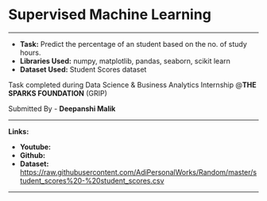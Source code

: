 # Supervised Machine Learning
---

* **Task:** Predict the percentage of an student based on the no. of study hours.
* **Libraries Used:** numpy, matplotlib, pandas, seaborn, scikit learn
* **Dataset Used:** Student Scores dataset

Task completed during Data Science & Business Analytics Internship @**THE SPARKS FOUNDATION** (GRIP)

Submitted By -
**Deepanshi Malik**

---

**Links:**

* **Youtube:** 
* **Github:** 
* **Dataset:** https://raw.githubusercontent.com/AdiPersonalWorks/Random/master/student_scores%20-%20student_scores.csv

---
